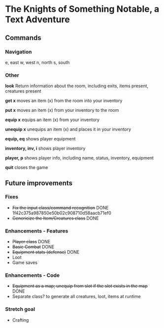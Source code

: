 # The Knights of Something Notable, a Text Adventure

## Commands
### Navigation
e, east
w, west
n, north
s, south

### Other

__look__
Return information about the room, including exits, items present, creatures present

__get x__
moves an item (x) from the room into your inventory

__put x__
moves an item (x) from your inventory to the room

__equip x__
equips an item (x) from your inventory

__unequip x__
unequips an item (x) and places it in your inventory

__equip, eq__
shows player equipment

__inventory, inv, i__
shows player inventory

__player, p__
shows player info, including name, status, inventory, equipment

__quit__
closes the game



## Future improvements

### Fixes

* ~~Fix the input class/command recognition~~ DONE 1f42c375a987850e50b02c908710d58aacb71ef0
* ~~Genericize the Item/Creatures class~~ DONE

### Enhancements - Features

* ~~Player class~~ DONE
* ~~Basic Combat~~ DONE
* ~~Equipment stats (defense)~~ DONE
* Loot
* Game saves

### Enhancements - Code

* ~~Equipment as a map; unequip from slot if the slot exists in the map~~ DONE
* Separate class? to generate all creatures, loot, items at runtime

### Stretch goal

* Crafting
